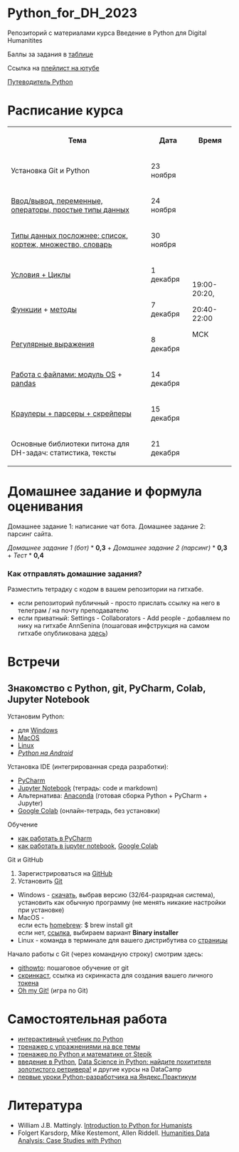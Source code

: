 # Python_for_DH_2023
Репозиторий с материалами курса Введение в Python для Digital Humanitites

Баллы за задания в [таблице](https://docs.google.com/spreadsheets/d/1ic8Y42MTZirokmn_sjck4RdlTCQKiMxkKie0HeC8LEw/edit?usp=sharing)

Ссылка на [плейлист на ютубе](https://www.youtube.com/playlist?list=PLWKPhCKW0I5L8dN3n3ENjqt0knP1u88Y7)

[Путеводитель Python](https://my.visme.co/view/pv8x9nx4-g8nlq7xy098e2m9d)

# Расписание курса
<table><tr><th><p>Тема</p>
</th><th><p>Дата</p>
</th><th><p>Время</p>
</th>
</tr><tr><td><p>Установка Git и Python</p>
</td><td><p>23 ноября</p>
</td><td rowspan="9"><br><p>19:00-20:20, 

20:40-22:00</p><p>МСК</p><br></td>
</tr><tr><td><p><a href="https://github.com/AnnSenina/Python_for_DH_2023/blob/main/notebooks/Python_Intro_1.ipynb">Ввод/вывод, переменные, операторы, простые типы данных</a></p>
</td><td><p>24 ноября</p>
</td>
</tr><tr><td><p><a href="https://github.com/AnnSenina/Python_for_DH_2023/blob/main/notebooks/Python_list%2C%20tuple%2C_set%2C_dict.ipynb">Типы данных посложнее: список, кортеж, множество, словарь</a></p>
</td><td><p>30 ноября</p>
</td>
</tr><tr><td><p><a href="https://github.com/AnnSenina/Python_for_DH_2023/blob/main/notebooks/Python_4_if%2C_while%2C_for.ipynb">Условия + Циклы</a></p>
</td><td><p>1 декабря</p>
</td>
</tr><tr><td><p><a href="https://github.com/AnnSenina/Python_for_DH_2023/blob/main/notebooks/Python_4_Function.ipynb">Функции</a> + <a href="https://github.com/AnnSenina/Python_for_DH_2023/blob/main/notebooks/Python_5_Шпаргалка_по_методам.ipynb">методы</a></p>
</td><td><p>7 декабря</p>
</td>
</tr><tr><td><p><a href="https://github.com/AnnSenina/Python_for_DH_2023/blob/main/notebooks/Python_7_regex_2023.ipynb">Регулярные выражения</a></p>
</td><td><p>8 декабря</p>
</td>
</tr><tr><td><p><a href="https://github.com/AnnSenina/Python_for_DH_2023/blob/main/notebooks/Python_6_os%2C_files.ipynb">Работа с файлами: модуль OS</a> + <a href="https://github.com/AnnSenina/Python_for_DH_2023/blob/main/notebooks/Python_10_pandas.ipynb">pandas</a></p>
</td><td><p>14 декабря</p>
</td>
</tr><tr><td><p><a href="https://github.com/AnnSenina/Python_for_DH_2023/blob/main/notebooks/Python_11_BeautifulSoup.ipynb">Краулеры + парсеры + скрейперы</a></p>
</td><td><p>15 декабря</p>
</td>
</tr><tr><td><p>Основные библиотеки питона для DH-задач: статистика, тексты</a></p>
</td><td><p>21 декабря</p>
</td>
</tr>
</table>

# Домашнее задание и формула оценивания

Домашнее задание 1: написание чат бота. 
Домашнее задание 2: парсинг сайта.

*Домашнее задание 1 (бот)*  *  **0,3**  +  *Домашнее задание 2 (парсинг)*  *  **0,3**  +  *Тест*  *  **0,4**

### Как отправлять домашние задания?
Разместить тетрадку с кодом в вашем репозитории на гитхабе. 
* если репозиторий публичный - просто прислать ссылку на него в телеграм / на почту преподавателю
* если приватный: Settings - Collaborators - Add people - добавляем по нику на гитхабе AnnSenina (пошаговая инфструкция на самом гитхабе опубликована [здесь](https://docs.github.com/en/account-and-profile/setting-up-and-managing-your-personal-account-on-github/managing-access-to-your-personal-repositories/inviting-collaborators-to-a-personal-repository))

# Встречи

## Знакомство с Python, git, PyCharm, Colab, Jupyter Notebook
Установим Python:

- для [Windows](https://www.python.org/downloads/windows/)
- [MacOS](https://www.python.org/downloads/macos/)
- [Linux](https://www.python.org/downloads/source/)
- *[Python на Android](https://pythonru.com/baza-znanij/python-na-android)*

Установка IDE (интегрированная среда разработки):
- [PyCharm](www.jetbrains.com/pycharm/download/)
- [Jupyter Notebook](https://jupyter.org/install) (тетрадь: code и markdown)
- Альтернатива: [Anaconda](https://www.anaconda.com/products/distribution) (готовая сборка Python + PyCharm + Jupyter)
- [Google Colab](https://colab.research.google.com) (онлайн-тетрадь, без установки)

Обучение
- [как работать в PyCharm](https://py-charm.blogspot.com/2017/09/blog-post.html)
- [как работать в jupyter notebook](https://devpractice.ru/python-lesson-6-work-in-jupyter-notebook/), [Google Colab](https://towardsdatascience.com/getting-started-with-google-colab-f2fff97f594c)

Git и GitHub
1. Зарегистрироваться на [GitHub](https://github.com)
2. Установить [Git](https://git-scm.com/downloads)

- Windows - [скачать](https://git-scm.com/download/win), выбрав версию (32/64-разрядная система), установить как обычную программу (не менять никакие настройки при установке)  
- MacOS -  
если есть [homebrew](https://brew.sh): $ brew install git  
если нет, [ссылка](https://git-scm.com/download/mac), выбираем вариант **Binary installer**  
- Linux - команда в терминале для вашего дистрибутива со [страницы](https://git-scm.com/download/linux)  

Начало работы с Git (через командную строку) смотрим здесь:
- [githowto](https://githowto.com/ru): пошаговое обучение от git
- [скринкаст](https://youtu.be/piq5dSX7hL0), ссылка из скринкаста для создания вашего личного [токена](https://github.com/settings/tokens/new)
- [Oh my Git!](https://ohmygit.org/) (игра по Git)

# Самостоятельная работа
- [интерактивный учебник по Python](https://snakify.org/ru)
- [тренажер с упражнениями на все темы](https://www.w3resource.com/python-exercises/)
- [тренажер по Python и математике от Stepik](https://stepik.org/course/3356/promo#toc)
- [введение в Python](https://app.datacamp.com/learn/courses/intro-to-python-for-data-science), [Data Science in Python: найдите похитителя золотистого ретривера!](https://app.datacamp.com/learn/courses/introduction-to-data-science-in-python) и другие курсы на DataCamp
- [первые уроки Python-разработчика на Яндекс.Практикум](https://practicum.yandex.ru/profile/backend-developer/)

# Литература
- William J.B. Mattingly. [Introduction to Python for Humanists](http://python-textbook.pythonhumanities.com/intro.html)
- Folgert Karsdorp, Mike Kestemont, Allen Riddell. [Humanities Data Analysis: Case Studies with Python](https://www.humanitiesdataanalysis.org/index.html)

